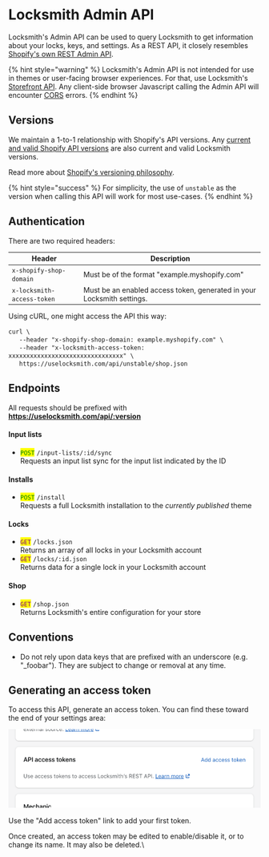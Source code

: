 # Locksmith Admin API

Locksmith's Admin API can be used to query Locksmith to get information about your locks, keys, and settings. As a REST API, it closely resembles [Shopify's own REST Admin API](https://shopify.dev/docs/api/admin-rest).

{% hint style="warning" %}
Locksmith's Admin API is not intended for use in themes or user-facing browser experiences. For that, use Locksmith's [Storefront API](locksmith-storefront-api.md). Any client-side browser Javascript calling the Admin API will encounter [CORS](https://developer.mozilla.org/en-US/docs/Web/HTTP/Guides/CORS) errors.
{% endhint %}

## Versions

We maintain a 1-to-1 relationship with Shopify's API versions. Any [current and valid Shopify API versions](https://app.shopify.com/services/apis.json) are also current and valid Locksmith versions.

Read more about [Shopify's versioning philosophy](https://shopify.dev/docs/api/usage/versioning).

{% hint style="success" %}
For simplicity, the use of `unstable` as the version when calling this API will work for most use-cases.
{% endhint %}

## Authentication

There are two required headers:

| Header                     | Description                                                            |
| -------------------------- | ---------------------------------------------------------------------- |
| `x-shopify-shop-domain`    | Must be of the format "example.myshopify.com"                          |
| `x-locksmith-access-token` | Must be an enabled access token, generated in your Locksmith settings. |

Using cURL, one might access the API this way:

```
curl \
   --header "x-shopify-shop-domain: example.myshopify.com" \
   --header "x-locksmith-access-token: xxxxxxxxxxxxxxxxxxxxxxxxxxxxxxxx" \
   https://uselocksmith.com/api/unstable/shop.json
```

## Endpoints

All requests should be prefixed with **https://uselocksmith.com/api/:version**

#### Input lists

* <mark style="color:green;">`POST`</mark> `/input-lists/:id/sync` \
  Requests an input list sync for the input list indicated by the ID

#### Installs

* <mark style="color:green;">`POST`</mark> `/install` \
  Requests a full Locksmith installation to the _currently published_ theme

#### Locks

* <mark style="color:purple;">`GET`</mark> `/locks.json` \
  Returns an array of all locks in your Locksmith account
* <mark style="color:purple;">`GET`</mark> `/locks/:id.json` \
  Returns data for a single lock in your Locksmith account

#### Shop

* <mark style="color:purple;">`GET`</mark> `/shop.json` \
  Returns Locksmith's entire configuration for your store

## Conventions

* Do not rely upon data keys that are prefixed with an underscore (e.g. "\_foobar"). They are subject to change or removal at any time.

## Generating an access token

To access this API, generate an access token. You can find these toward the end of your settings area:

![](../.gitbook/assets/APIAccessToken.png)

Use the "Add access token" link to add your first token.

Once created, an access token may be edited to enable/disable it, or to change its name. It may also be deleted.\
